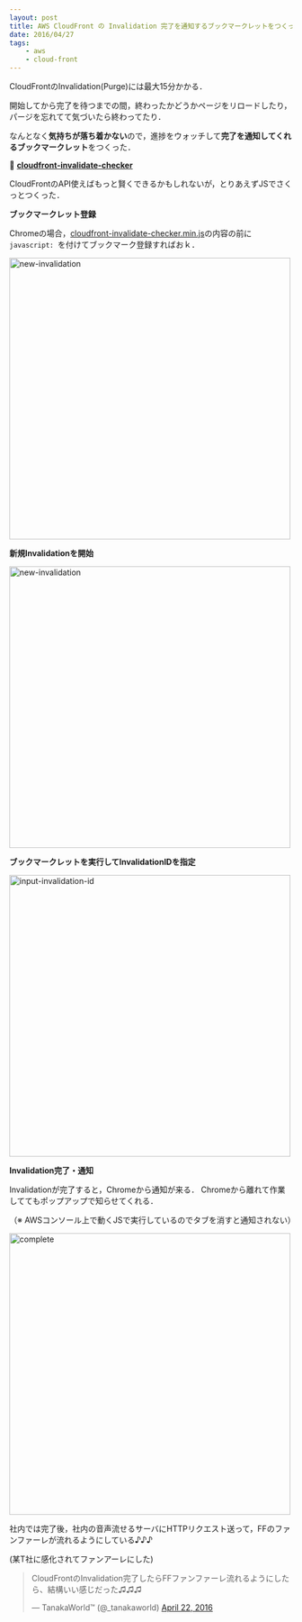 ```yaml
---
layout: post
title: AWS CloudFront の Invalidation 完了を通知するブックマークレットをつくった
date: 2016/04/27
tags:
    - aws
    - cloud-front
---
```


CloudFrontのInvalidation(Purge)には最大15分かかる．

開始してから完了を待つまでの間，終わったかどうかページをリロードしたり，パージを忘れてて気づいたら終わってたり．

なんとなく**気持ちが落ち着かない**ので，進捗をウォッチして**完了を通知してくれるブックマークレット**をつくった．

🚀
**<a href="https://github.com/tanakaworld/cloudfront-invalidate-checker" target="_blank">cloudfront-invalidate-checker</a>**

CloudFrontのAPI使えばもっと賢くできるかもしれないが，とりあえずJSでさくっとつくった．

**ブックマークレット登録**

Chromeの場合，<a href="https://github.com/tanakaworld/cloudfront-invalidate-checker/blob/master/cloudfront-invalidate-checker.min.js" target="_blank">cloudfront-invalidate-checker.min.js</a>の内容の前に `javascript: `を付けてブックマーク登録すればおｋ．

<img alt="new-invalidation" src="/blog/cloudfront-invalidate-checker/0-bookmarklet.png" width="500px">

**新規Invalidationを開始**

<img alt="new-invalidation" src="/blog/cloudfront-invalidate-checker/1-new-invalidation.png" width="500px">

**ブックマークレットを実行してInvalidationIDを指定**

<img alt="input-invalidation-id" src="/blog/cloudfront-invalidate-checker/2-input-invalidation-id.png" width="500px">

**Invalidation完了・通知**

Invalidationが完了すると，Chromeから通知が来る．
Chromeから離れて作業しててもポップアップで知らせてくれる．

（※ AWSコンソール上で動くJSで実行しているのでタブを消すと通知されない）

<img alt="complete" src="/blog/cloudfront-invalidate-checker/3-complete.png" width="500px">

社内では完了後，社内の音声流せるサーバにHTTPリクエスト送って，FFのファンファーレが流れるようにしている♪♪♪

(某T社に感化されてファンアーレにした)

<blockquote class="twitter-tweet" data-lang="en"><p lang="ja" dir="ltr">CloudFrontのInvalidation完了したらFFファンファーレ流れるようにしたら、結構いい感じだった♫♫♫</p>&mdash; TanakaWorld™ (@_tanakaworld) <a href="https://twitter.com/_tanakaworld/status/723422341334593536">April 22, 2016</a></blockquote>
<script async src="//platform.twitter.com/widgets.js" charset="utf-8"></script>


